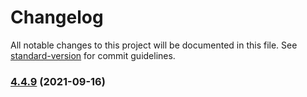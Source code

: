 # Changelog

All notable changes to this project will be documented in this file. See [standard-version](https://github.com/conventional-changelog/standard-version) for commit guidelines.

### [4.4.9](https://github.com/JustDams/faceitFinder/compare/v4.4.10...v4.4.9) (2021-09-16)

